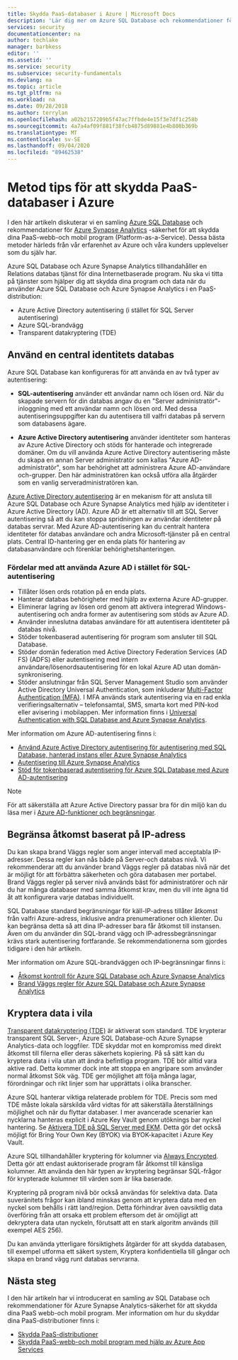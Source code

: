 ```yaml
---
title: Skydda PaaS-databaser i Azure | Microsoft Docs
description: 'Lär dig mer om Azure SQL Database och rekommendationer för Azure Synapse Analytics-säkerhet för att skydda dina PaaS webb-och mobil program. '
services: security
documentationcenter: na
author: techlake
manager: barbkess
editor: ''
ms.assetid: ''
ms.service: security
ms.subservice: security-fundamentals
ms.devlang: na
ms.topic: article
ms.tgt_pltfrm: na
ms.workload: na
ms.date: 09/28/2018
ms.author: terrylan
ms.openlocfilehash: a02b2157209b5f47ac7ffbde4e15f3e7df1c258b
ms.sourcegitcommit: 4a7a4af09f881f38fcb4875d89881e4b808b369b
ms.translationtype: MT
ms.contentlocale: sv-SE
ms.lasthandoff: 09/04/2020
ms.locfileid: "89462538"
---
```

# <a name="best-practices-for-securing-paas-databases-in-azure"></a>Metod tips för att skydda PaaS-databaser i Azure

I den här artikeln diskuterar vi en samling [Azure SQL Database](../../azure-sql/database/sql-database-paas-overview.md) och rekommendationer för [Azure Synapse Analytics](../../synapse-analytics/sql-data-warehouse/sql-data-warehouse-overview-what-is.md) -säkerhet för att skydda dina PaaS-webb-och mobil program (Platform-as-a-Service). Dessa bästa metoder härleds från vår erfarenhet av Azure och våra kunders upplevelser som du själv har.

Azure SQL Database och Azure Synapse Analytics tillhandahåller en Relations databas tjänst för dina Internetbaserade program. Nu ska vi titta på tjänster som hjälper dig att skydda dina program och data när du använder Azure SQL Database och Azure Synapse Analytics i en PaaS-distribution:

- Azure Active Directory autentisering (i stället för SQL Server autentisering)
- Azure SQL-brandvägg
- Transparent datakryptering (TDE)

## <a name="use-a-centralized-identity-repository"></a>Använd en central identitets databas

Azure SQL Database kan konfigureras för att använda en av två typer av autentisering:

- **SQL-autentisering** använder ett användar namn och lösen ord. När du skapade servern för din databas angav du en "Server administratör"-inloggning med ett användar namn och lösen ord. Med dessa autentiseringsuppgifter kan du autentisera till valfri databas på servern som databasens ägare.

- **Azure Active Directory autentisering** använder identiteter som hanteras av Azure Active Directory och stöds för hanterade och integrerade domäner. Om du vill använda Azure Active Directory autentisering måste du skapa en annan Server administratör som kallas "Azure AD-administratör", som har behörighet att administrera Azure AD-användare och-grupper. Den här administratören kan också utföra alla åtgärder som en vanlig serveradministratören kan.

[Azure Active Directory autentisering](../../active-directory/develop/authentication-scenarios.md) är en mekanism för att ansluta till Azure SQL Database och Azure Synapse Analytics med hjälp av identiteter i Azure Active Directory (AD). Azure AD är ett alternativ till att SQL Server autentisering så att du kan stoppa spridningen av användar identiteter på databas servrar. Med Azure AD-autentisering kan du centralt hantera identiteter för databas användare och andra Microsoft-tjänster på en central plats. Central ID-hantering ger en enda plats för hantering av databasanvändare och förenklar behörighetshanteringen.  

### <a name="benefits-of-using-azure-ad-instead-of-sql-authentication"></a>Fördelar med att använda Azure AD i stället för SQL-autentisering

- Tillåter lösen ords rotation på en enda plats.
- Hanterar databas behörigheter med hjälp av externa Azure AD-grupper.
- Eliminerar lagring av lösen ord genom att aktivera integrerad Windows-autentisering och andra former av autentisering som stöds av Azure AD.
- Använder inneslutna databas användare för att autentisera identiteter på databas nivå.
- Stöder tokenbaserad autentisering för program som ansluter till SQL Database.
- Stöder domän federation med Active Directory Federation Services (AD FS) (ADFS) eller autentisering med intern användare/lösenordsautentisering för en lokal Azure AD utan domän-synkronisering.
- Stöder anslutningar från SQL Server Management Studio som använder Active Directory Universal Authentication, som inkluderar [Multi-Factor Authentication (MFA)](/azure/active-directory/authentication/multi-factor-authentication). I MFA används stark autentisering via en rad enkla verifieringsalternativ – telefonsamtal, SMS, smarta kort med PIN-kod eller avisering i mobilappen. Mer information finns i [Universal Authentication with SQL Database and Azure Synapse Analytics](../../azure-sql/database/authentication-mfa-ssms-overview.md).

Mer information om Azure AD-autentisering finns i:

- [Använd Azure Active Directory autentisering för autentisering med SQL Database, hanterad instans eller Azure Synapse Analytics](../../azure-sql/database/authentication-aad-overview.md)
- [Autentisering till Azure Synapse Analytics](../../synapse-analytics/sql-data-warehouse/sql-data-warehouse-authentication.md)
- [Stöd för tokenbaserad autentisering för Azure SQL Database med Azure AD-autentisering](../../azure-sql/database/authentication-aad-overview.md)

> [!NOTE]
> För att säkerställa att Azure Active Directory passar bra för din miljö kan du läsa mer i [Azure AD-funktioner och begränsningar](../../azure-sql/database/authentication-aad-overview.md#azure-ad-features-and-limitations).

## <a name="restrict-access-based-on-ip-address"></a>Begränsa åtkomst baserat på IP-adress

Du kan skapa brand Väggs regler som anger intervall med acceptabla IP-adresser. Dessa regler kan nås både på Server-och databas nivå. Vi rekommenderar att du använder brand Väggs regler på databas nivå när det är möjligt för att förbättra säkerheten och göra databasen mer portabel. Brand Väggs regler på server nivå används bäst för administratörer och när du har många databaser med samma åtkomst krav, men du vill inte ägna tid åt att konfigurera varje databas individuellt.

SQL Database standard begränsningar för käll-IP-adress tillåter åtkomst från valfri Azure-adress, inklusive andra prenumerationer och klienter. Du kan begränsa detta så att dina IP-adresser bara får åtkomst till instansen. Även om du använder din SQL-brand vägg och IP-adressbegränsningar krävs stark autentisering fortfarande. Se rekommendationerna som gjordes tidigare i den här artikeln.

Mer information om Azure SQL-brandväggen och IP-begränsningar finns i:

- [Åtkomst kontroll för Azure SQL Database och Azure Synapse Analytics](../../azure-sql/database/logins-create-manage.md)
- [Brand Väggs regler för Azure SQL Database och Azure Synapse Analytics](../../azure-sql/database/firewall-configure.md)

## <a name="encrypt-data-at-rest"></a>Kryptera data i vila

[Transparent datakryptering (TDE)](/sql/relational-databases/security/encryption/transparent-data-encryption) är aktiverat som standard. TDE krypterar transparent SQL Server-, Azure SQL Database-och Azure Synapse Analytics-data och loggfiler. TDE skyddar mot en kompromiss med direkt åtkomst till filerna eller deras säkerhets kopiering. På så sätt kan du kryptera data i vila utan att ändra befintliga program. TDE bör alltid vara aktive rad. Detta kommer dock inte att stoppa en angripare som använder normal åtkomst Sök väg. TDE ger möjlighet att följa många lagar, förordningar och rikt linjer som har upprättats i olika branscher.

Azure SQL hanterar viktiga relaterade problem för TDE. Precis som med TDE måste lokala särskilda vård vidtas för att säkerställa återställnings möjlighet och när du flyttar databaser. I mer avancerade scenarier kan nycklarna hanteras explicit i Azure Key Vault genom utöknings bar nyckel hantering. Se [Aktivera TDE på SQL Server med EKM](/sql/relational-databases/security/encryption/enable-tde-on-sql-server-using-ekm). Detta gör det också möjligt för Bring Your Own Key (BYOK) via BYOK-kapacitet i Azure Key Vault.

Azure SQL tillhandahåller kryptering för kolumner via [Always Encrypted](/sql/relational-databases/security/encryption/always-encrypted-database-engine). Detta gör att endast auktoriserade program får åtkomst till känsliga kolumner. Att använda den här typen av kryptering begränsar SQL-frågor för krypterade kolumner till värden som är lika baserade.

Kryptering på program nivå bör också användas för selektiva data. Data suveränitets frågor kan ibland minskas genom att kryptera data med en nyckel som behålls i rätt land/region. Detta förhindrar även oavsiktlig data överföring från att orsaka ett problem eftersom det är omöjligt att dekryptera data utan nyckeln, förutsatt att en stark algoritm används (till exempel AES 256).

Du kan använda ytterligare försiktighets åtgärder för att skydda databasen, till exempel utforma ett säkert system, Kryptera konfidentiella till gångar och skapa en brand vägg runt databas servrarna.

## <a name="next-steps"></a>Nästa steg

I den här artikeln har vi introducerat en samling av SQL Database och rekommendationer för Azure Synapse Analytics-säkerhet för att skydda dina PaaS webb-och mobil program. Mer information om hur du skyddar dina PaaS-distributioner finns i:

- [Skydda PaaS-distributioner](paas-deployments.md)
- [Skydda PaaS-webb-och mobil program med hjälp av Azure App Services](paas-applications-using-app-services.md)
